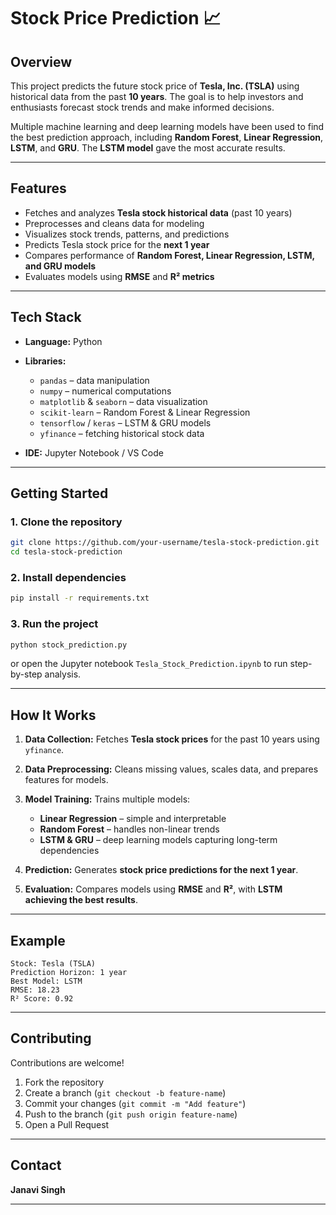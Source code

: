 
# Stock Price Prediction 📈

## Overview

This project predicts the future stock price of **Tesla, Inc. (TSLA)** using historical data from the past **10 years**. The goal is to help investors and enthusiasts forecast stock trends and make informed decisions.

Multiple machine learning and deep learning models have been used to find the best prediction approach, including **Random Forest**, **Linear Regression**, **LSTM**, and **GRU**. The **LSTM model** gave the most accurate results.

---

## Features

* Fetches and analyzes **Tesla stock historical data** (past 10 years)
* Preprocesses and cleans data for modeling
* Visualizes stock trends, patterns, and predictions
* Predicts Tesla stock price for the **next 1 year**
* Compares performance of **Random Forest, Linear Regression, LSTM, and GRU models**
* Evaluates models using **RMSE** and **R² metrics**

---

## Tech Stack

* **Language:** Python
* **Libraries:**

  * `pandas` – data manipulation
  * `numpy` – numerical computations
  * `matplotlib` & `seaborn` – data visualization
  * `scikit-learn` – Random Forest & Linear Regression
  * `tensorflow` / `keras` – LSTM & GRU models
  * `yfinance` – fetching historical stock data
* **IDE:** Jupyter Notebook / VS Code

---

## Getting Started

### 1. Clone the repository

```bash
git clone https://github.com/your-username/tesla-stock-prediction.git
cd tesla-stock-prediction
```

### 2. Install dependencies

```bash
pip install -r requirements.txt
```

### 3. Run the project

```bash
python stock_prediction.py
```

or open the Jupyter notebook `Tesla_Stock_Prediction.ipynb` to run step-by-step analysis.

---

## How It Works

1. **Data Collection:** Fetches **Tesla stock prices** for the past 10 years using `yfinance`.
2. **Data Preprocessing:** Cleans missing values, scales data, and prepares features for models.
3. **Model Training:** Trains multiple models:

   * **Linear Regression** – simple and interpretable
   * **Random Forest** – handles non-linear trends
   * **LSTM & GRU** – deep learning models capturing long-term dependencies
4. **Prediction:** Generates **stock price predictions for the next 1 year**.
5. **Evaluation:** Compares models using **RMSE** and **R²**, with **LSTM achieving the best results**.

---

## Example

```
Stock: Tesla (TSLA)  
Prediction Horizon: 1 year  
Best Model: LSTM  
RMSE: 18.23  
R² Score: 0.92
```

---

## Contributing

Contributions are welcome!

1. Fork the repository
2. Create a branch (`git checkout -b feature-name`)
3. Commit your changes (`git commit -m "Add feature"`)
4. Push to the branch (`git push origin feature-name`)
5. Open a Pull Request

---

## Contact

**Janavi Singh**

---
